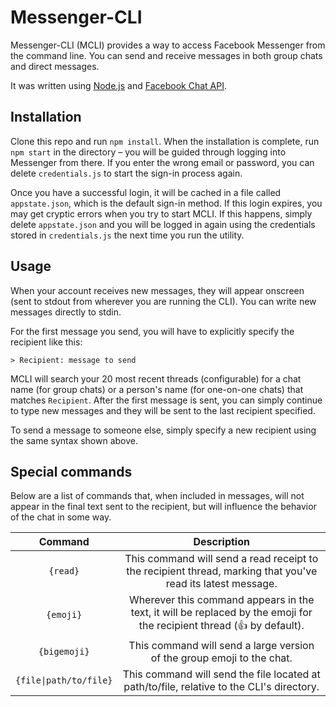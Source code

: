 # Messenger-CLI

Messenger-CLI (MCLI) provides a way to access Facebook Messenger from the command line. You can send and receive messages in both group chats and direct messages.

It was written using [Node.js](https://nodejs.org) and [Facebook Chat API](https://github.com/Schmavery/facebook-chat-api).

## Installation
Clone this repo and run `npm install`. When the installation is complete, run `npm start` in the directory – you will be guided through logging into Messenger from there. If you enter the wrong email or password, you can delete `credentials.js` to start the sign-in process again.

Once you have a successful login, it will be cached in a file called `appstate.json`, which is the default sign-in method. If this login expires, you may get cryptic errors when you try to start MCLI. If this happens, simply delete `appstate.json` and you will be logged in again using the credentials stored in `credentials.js` the next time you run the utility.

## Usage
When your account receives new messages, they will appear onscreen (sent to stdout from wherever you are running the CLI). You can write new messages directly to stdin.

For the first message you send, you will have to explicitly specify the recipient like this:

```
> Recipient: message to send
```

MCLI will search your 20 most recent threads (configurable) for a chat name (for group chats) or a person's name (for one-on-one chats) that matches `Recipient`. After the first message is sent, you can simply continue to type new messages and they will be sent to the last recipient specified.

To send a message to someone else, simply specify a new recipient using the same syntax shown above.

## Special commands
Below are a list of commands that, when included in messages, will not appear in the final text sent to the recipient, but will influence the behavior of the chat in some way.

|      **Command**       |                                                    **Description**                                                    |
|:----------------------:|:---------------------------------------------------------------------------------------------------------------------:|
| `{read}`               | This command will send a read receipt to the recipient thread, marking that you've read its latest message.           |
| `{emoji}`              | Wherever this command appears in the text, it will be replaced by the emoji for the recipient thread (👍 by default). |
| `{bigemoji}`           | This command will send a large version of the group emoji to the chat.                                                |
| `{file\|path/to/file}` | This command will send the file located at path/to/file, relative to the CLI's directory.                             |
